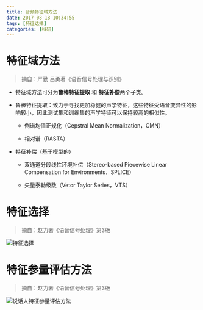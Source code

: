 ```yaml
---
title: 音频特征域方法
date: 2017-08-18 10:34:55
tags: [特征选择]
categories: [科研]
---
```


# 特征域方法
> 摘自：严勤 吕勇著《语音信号处理与识别》

-  特征域方法可分为**鲁棒特征提取** 和 **特征补偿**两个子类。

-  鲁棒特征提取：致力于寻找更加稳健的声学特征，这些特征受语音变异性的影响较小，因此测试集和训练集的声学特征可以保持较高的相似性。
	- 倒谱均值正规化（Cepstral Mean Normalization，CMN）

	- 相对谱（RASTA）

-  特征补偿（基于模型的）
	- 双通道分段线性环境补偿（Stereo-based Piecewise Linear Compensation for Environments，SPLICE）

	- 矢量泰勒级数（Vetor Taylor Series，VTS）


# 特征选择
> 摘自：赵力著《语音信号处理》第3版

![特征选择](/images/特征选择.jpg)

# 特征参量评估方法
> 摘自：赵力著《语音信号处理》第3版

![说话人特征参量评估方法](/images/说话人特征参量评估方法.jpg)